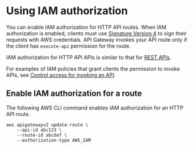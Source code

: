 # Using IAM authorization<a name="http-api-access-control-iam"></a>

You can enable IAM authorization for HTTP API routes\. When IAM authorization is enabled, clients must use [Signature Version 4](https://docs.aws.amazon.com/general/latest/gr/signature-version-4.html) to sign their requests with AWS credentials\. API Gateway invokes your API route only if the client has `execute-api` permission for the route\.

IAM authorization for HTTP API APIs is similar to that for [REST APIs](api-gateway-control-access-using-iam-policies-to-invoke-api.md)\.

For examples of IAM policies that grant clients the permission to invoke APIs, see [ Control access for invoking an API](api-gateway-control-access-using-iam-policies-to-invoke-api.md)\.

## Enable IAM authorization for a route<a name="http-api-access-control-iam-example"></a>

The following AWS CLI command enables IAM authorization for an HTTP API route\.

```
aws apigatewayv2 update-route \
    --api-id abc123 \
    --route-id abcdef \
    --authorization-type AWS_IAM
```